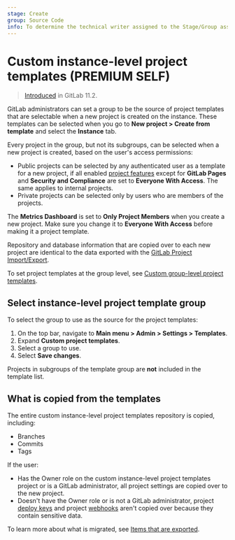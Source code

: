 ```yaml
---
stage: Create
group: Source Code
info: To determine the technical writer assigned to the Stage/Group associated with this page, see https://about.gitlab.com/handbook/product/ux/technical-writing/#assignments
---
```


# Custom instance-level project templates **(PREMIUM SELF)**

> [Introduced](https://gitlab.com/gitlab-org/gitlab/-/issues/6860) in GitLab 11.2.

GitLab administrators can set a group to be the source of project templates that are
selectable when a new project is created on the instance. These templates can be selected
when you go to **New project > Create from template** and select the **Instance** tab.

Every project in the group, but not its subgroups, can be selected when a new project
is created, based on the user's access permissions:

- Public projects can be selected by any authenticated user as a template for a new project,
  if all enabled [project features](../project/settings/index.md#configure-project-visibility-features-and-permissions)
  except for **GitLab Pages** and **Security and Compliance** are set to **Everyone With Access**.
  The same applies to internal projects.
- Private projects can be selected only by users who are members of the projects.

The **Metrics Dashboard** is set to **Only Project Members** when you create a new project. Make
sure you change it to **Everyone With Access** before making it a project template.

Repository and database information that are copied over to each new project are
identical to the data exported with the [GitLab Project Import/Export](../project/settings/import_export.md).

To set project templates at the group level, see [Custom group-level project templates](../group/custom_project_templates.md).

## Select instance-level project template group

To select the group to use as the source for the project templates:

1. On the top bar, navigate to **Main menu > Admin > Settings > Templates**.
1. Expand **Custom project templates**.
1. Select a group to use.
1. Select **Save changes**.

Projects in subgroups of the template group are **not** included in the template list.

## What is copied from the templates

The entire custom instance-level project templates repository is copied, including:

- Branches
- Commits
- Tags

If the user:

- Has the Owner role on the custom instance-level project templates project or is a GitLab administrator, all project settings are copied over to the new
  project.
- Doesn't have the Owner role or is not a GitLab administrator, project [deploy keys](../project/deploy_keys/index.md#view-deploy-keys) and project
  [webhooks](../project/integrations/webhooks.md) aren't copied over because they contain sensitive data.

To learn more about what is migrated, see
[Items that are exported](../project/settings/import_export.md#items-that-are-exported).

<!-- ## Troubleshooting

Include any troubleshooting steps that you can foresee. If you know beforehand what issues
one might have when setting this up, or when something is changed, or on upgrading, it's
important to describe those, too. Think of things that may go wrong and include them here.
This is important to minimize requests for support, and to avoid doc comments with
questions that you know someone might ask.

Each scenario can be a third-level heading, for example `### Getting error message X`.
If you have none to add when creating a doc, leave this section in place
but commented out to help encourage others to add to it in the future. -->

